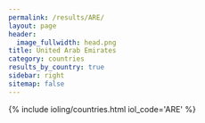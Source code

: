 ```yaml
---
permalink: /results/ARE/
layout: page
header:
  image_fullwidth: head.png
title: United Arab Emirates
category: countries
results_by_country: true
sidebar: right
sitemap: false
---
```


{% include ioling/countries.html iol_code='ARE' %}